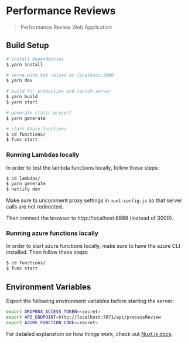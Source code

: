 # Performance Reviews

> Performance Review Web Application

## Build Setup

``` bash
# install dependencies
$ yarn install

# serve with hot reload at localhost:3000
$ yarn dev

# build for production and launch server
$ yarn build
$ yarn start

# generate static project
$ yarn generate

# start Azure functions
$ cd functions/
$ func start
```

### Running Lambdas locally

In order to test the lambda functions locally, follow these steps:

```bash
$ cd lambdas/
$ yarn generate
$ netlify dev
```
Make sure to uncomment proxy settings in `nuxt.config.js` so that server calls
are not redirected.

Then connect the browser to http://localhost:8888 (instead of 3000).


### Running azure functions locally

In order to start azure functions locally, make sure to have the azure CLI
installed. Then follow these steps:

```bash
$ cd functions/
$ func start
```

## Environment Variables

Export the following environment variables before starting the server:
```bash
export DROPBOX_ACCESS_TOKEN=<secret>
export API_ENDPOINT=http://localhost:7071/api/processReview
export AZURE_FUNCTION_CODE=<secret>
```

For detailed explanation on how things work, check out [Nuxt.js docs](https://nuxtjs.org).
